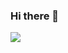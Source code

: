 ### Hi there 👋

![](https://komarev.com/ghpvc/?username=aussenseiter13&style=for-the-badge)

<pre>
<script src="https://tryhackme.com/badge/2469182"></script>
</pre>

